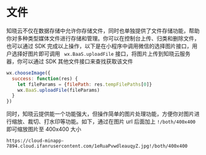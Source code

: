 <!-- ex_nonav -->

# 文件

知晓云不仅在数据存储中允许你存储文件，同时也单独提供了文件存储功能，帮助你对多种类型媒体文件进行存储和管理。你可以在控制台上传、归类和删除文件，也可以通过 SDK 完成以上操作，以下是在小程序中调用微信的选择图片接口，用户选择好图片即可调用 ` wx.BaaS.uploadFile` 接口，将图片上传到知晓云服务器，你可以通过 SDK 其他文件接口来查找获取该文件

```js
wx.chooseImage({
  success: function(res) {
    let fileParams = {filePath: res.tempFilePaths[0]}
    wx.BaaS.uploadFile(fileParams)
  }
})
```

同时，知晓云提供能一个功能强大，但操作简单的图片处理功能，方便你对图片进行缩放、裁切、打水印等功能。如下，通过在图片 url 后面加上 `!/both/400x400` 即可缩放图片至 400x400 大小

```
https://cloud-minapp-7894.cloud.ifanrusercontent.com/1eRuaPvwdleauqyZ.jpg!/both/400x400
```